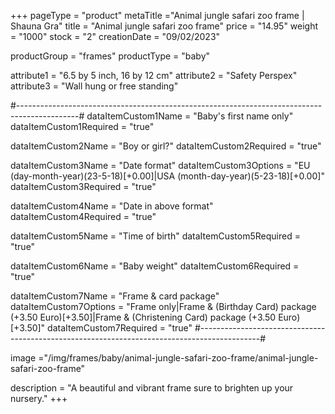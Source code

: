 +++
pageType = "product"
metaTitle ="Animal jungle safari zoo frame | Shauna Gra"
title = "Animal jungle safari zoo frame"
price = "14.95"
weight = "1000"
stock = "2"
creationDate = "09/02/2023"

productGroup = "frames"
productType = "baby"
 
attribute1 = "6.5 by 5 inch, 16 by 12 cm" 
attribute2 = "Safety Perspex"
attribute3 = "Wall hung or free standing"

#---------------------------------------------------------------------------------------------#
dataItemCustom1Name = "Baby's first name only"
dataItemCustom1Required = "true"

dataItemCustom2Name = "Boy or girl?"
dataItemCustom2Required = "true"

dataItemCustom3Name = "Date format"
dataItemCustom3Options = "EU (day-month-year)(23-5-18)[+0.00]|USA (month-day-year)(5-23-18)[+0.00]"
dataItemCustom3Required = "true"

dataItemCustom4Name = "Date in above format"
dataItemCustom4Required = "true"

dataItemCustom5Name = "Time of birth"
dataItemCustom5Required = "true"

dataItemCustom6Name = "Baby weight"
dataItemCustom6Required = "true"

dataItemCustom7Name = "Frame & card package"
dataItemCustom7Options = "Frame only|Frame & (Birthday Card) package (+3.50 Euro)[+3.50]|Frame & (Christening Card) package (+3.50 Euro)[+3.50]"
dataItemCustom7Required = "true"
#---------------------------------------------------------------------------------------------#

image ="/img/frames/baby/animal-jungle-safari-zoo-frame/animal-jungle-safari-zoo-frame"
 
description = "A beautiful and vibrant frame sure to brighten up your nursery."
+++
